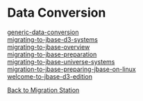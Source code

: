 # Data Conversion  

<PageHeader />

[generic-data-conversion](./generic-data-conversion/README.md)  
[migrating-to-jbase-d3-systems](./migrating-to-jbase-d3-systems)  
[migrating-to-jbase-overview](./migrating-to-jbase-overview)  
[migrating-to-jbase-preparation](./migrating-to-jbase-preparation)  
[migrating-to-jbase-universe-systems](./migrating-to-jbase-universe-systems)  
[migration-to-jbase-preparing-jbase-on-linux](./migration-to-jbase-preparing-jbase-on-linux)  
[welcome-to-jbase-d3-edition](./welcome-to-jbase-d3-edition)  

[Back to Migration Station](./../../README.md)

  
<PageFooter />
